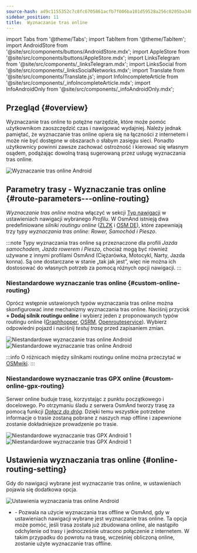 ```yaml
---
source-hash: ad9c1155352c7c8fc6705861acfb7f006ba101d59528a256c0205ba34b62fd80
sidebar_position: 11
title:  Wyznaczanie tras online
---
```

import Tabs from '@theme/Tabs';
import TabItem from '@theme/TabItem';
import AndroidStore from '@site/src/components/buttons/AndroidStore.mdx';
import AppleStore from '@site/src/components/buttons/AppleStore.mdx';
import LinksTelegram from '@site/src/components/_linksTelegram.mdx';
import LinksSocial from '@site/src/components/_linksSocialNetworks.mdx';
import Translate from '@site/src/components/Translate.js';
import InfoIncompleteArticle from '@site/src/components/_infoIncompleteArticle.mdx';
import InfoAndroidOnly from '@site/src/components/_infoAndroidOnly.mdx';

## Przegląd {#overview}

<InfoAndroidOnly />

Wyznaczanie tras online to potężne narzędzie, które może pomóc użytkownikom zaoszczędzić czas i nawigować wydajniej. Należy jednak pamiętać, że wyznaczanie tras online opiera się na łączności z internetem i może nie być dostępne w obszarach o słabym zasięgu sieci. Ponadto użytkownicy powinni zawsze zachować ostrożność i kierować się własnym osądem, podążając dowolną trasą sugerowaną przez usługę wyznaczania tras online.

![Wyznaczanie tras online Android](@site/static/img/navigation/routing/online_routing_andr.png)

## Parametry trasy - Wyznaczanie tras online {#route-parameters---online-routing}

*Wyznaczanie tras online* można włączyć w sekcji [Typ nawigacji](../guidance/navigation-settings.md#overview) w ustawieniach nawigacji wybranego *Profilu*. W OsmAnd istnieją dwa predefiniowane *silniki routingu online* ([ZLZK](https://zlzk.biz/) i [OSM DE](https://routing.openstreetmap.de)), które zapewniają trzy typy *wyznaczania tras online*: *Rower, Samochód i Pieszo*.

:::note
Typy wyznaczania tras online są przeznaczone dla profili *Jazda samochodem, Jazda rowerem i Pieszo*, chociaż mogą być również używane z innymi profilami OsmAnd (Ciężarówka, Motocykl, Narty, Jazda konna). Są one dostarczane w stanie „tak jak jest”, więc nie można ich dostosować do własnych potrzeb za pomocą różnych opcji nawigacji.
:::

### Niestandardowe wyznaczanie tras online {#custom-online-routing}

Oprócz wstępnie ustawionych typów wyznaczania tras online można skonfigurować inne mechanizmy wyznaczania tras online.
Naciśnij przycisk **+ Dodaj silnik routingu online** i wybierz jeden z proponowanych typów routingu online ([Graphhopper](https://graphhopper.com/), [OSRM](http://project-osrm.org/), [Openrouteservice](https://openrouteservice.org)). Wybierz odpowiedni pojazd i naciśnij *testuj trasę* przed zapisaniem zmian.

![Niestandardowe wyznaczanie tras online Android](@site/static/img/navigation/routing/custom_online_routing_andr_1.png) ![Niestandardowe wyznaczanie tras online Android](@site/static/img/navigation/routing/custom_online_routing_andr_2.png)

:::info
O różnicach między silnikami routingu online można przeczytać w [OSMwiki](https://wiki.openstreetmap.org/wiki/Routing/online_routers).
:::

### Niestandardowe wyznaczanie tras GPX online {#custom-online-gpx-routing}

Serwer online buduje trasę, korzystając z punktu początkowego i docelowego. Po otrzymaniu śladu z serwera OsmAnd tworzy trasę za pomocą funkcji *[Dołącz do dróg](../setup/gpx-navigation.md#attach-to-the-roads)*. Dzięki temu wszystkie potrzebne informacje o trasie zostaną pobrane z naszych map offline i zapewnione zostanie dokładniejsze prowadzenie po trasie.

![Niestandardowe wyznaczanie tras GPX Android 1](@site/static/img/navigation/routing/online_routing_gpx_1.png) ![Niestandardowe wyznaczanie tras GPX Android 1](@site/static/img/navigation/routing/online_routing_gpx_2.png)

## Ustawienia wyznaczania tras online {#online-routing-setting}

Gdy do nawigacji wybrane jest wyznaczanie tras online, w ustawieniach pojawia się dodatkowa opcja.

![Ustawienia wyznaczania tras online Android](@site/static/img/navigation/routing/settings_online_routing_1.png)

- *<Translate android="true" ids="calculate_osmand_route_without_internet"/>* - Pozwala na użycie wyznaczania tras offline w OsmAnd, gdy w ustawieniach nawigacji wybrane jest wyznaczanie tras online. Ta opcja może pomóc, jeśli trasa została już zbudowana online, ale nastąpiło odchylenie od trasy i jednocześnie utracono połączenie z internetem. W takim przypadku do powrotu na trasę, wcześniej obliczoną online, zostanie użyte wyznaczanie tras offline.